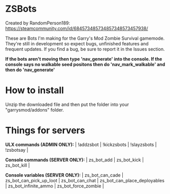# ZSBots
Created by RandomPerson189: https://steamcommunity.com/id/684573485734857348573457938/

These are Bots I'm making for the Garry's Mod Zombie Survival gamemode. They're still in development so expect bugs, unfinished features and frequent updates. If you find a bug, be sure to report it in the Issues section.

**If the bots aren't moving then type 'nav_generate' into the console. If the console says no walkable seed positons then do 'nav_mark_walkable' and then do 'nav_generate'**

# How to install
Unzip the downloaded file and then put the folder into your "garrysmod/addons" folder.

# Things for servers
**ULX commands (ADMIN ONLY):**
| !addzsbot | 
!kickzsbots | 
!slayzsbots | 
!zsbotsay | 

**Console commands (SERVER ONLY):**
| zs_bot_add | 
zs_bot_kick | 
zs_bot_kill | 

**Console variables (SERVER ONLY):**
| zs_bot_can_cade |  
zs_bot_can_pick_up_loot | 
zs_bot_can_chat | 
zs_bot_can_place_deployables |
zs_bot_infinite_ammo | 
zs_bot_force_zombie | 
